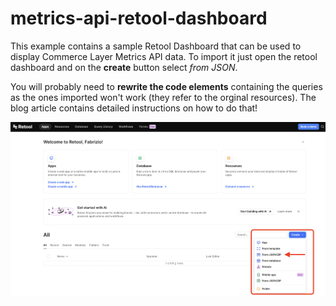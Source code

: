 # metrics-api-retool-dashboard

This example contains a sample Retool Dashboard that can be used to display Commerce Layer Metrics API data.
To import it just open the retool dashboard and on the **create** button select *from JSON*.

You will probably need to **rewrite the code elements** containing the queries as the ones imported won't work (they refer to the orginal resources). The blog article contains detailed instructions on how to do that!

![Screenshot showing how to import an app in retool.](retool_import_app.png "Importing an app in retool")